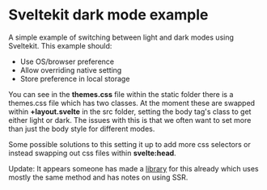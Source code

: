 # Sveltekit dark mode example

A simple example of switching between light and dark modes using Sveltekit. This example should:

- Use OS/browser preference
- Allow overriding native setting
- Store preference in local storage

You can see in the **themes.css** file within the static folder there is a themes.css file which has two classes. At the moment these are swapped within **+layout.svelte** in the src folder, setting the body tag's class to get either light or dark. The issues with this is that we often want to set more than just the body style for different modes. 

Some possible solutions to this setting it up to add more css selectors or instead swapping out css files within **svelte:head**. 

Update: It appears someone has made a [library](https://github.com/metonym/svelte-dark-mode) for this already which uses mostly the same method and has notes on using SSR. 


